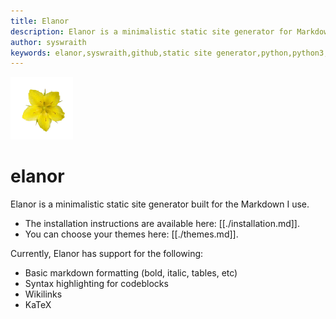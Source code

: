 ```yaml
---
title: Elanor
description: Elanor is a minimalistic static site generator for Markdown files. Written in Python.
author: syswraith
keywords: elanor,syswraith,github,static site generator,python,python3,classless,css,minimal
---
```


![Elanor icon](https://github.com/syswraith/elanor/blob/main/assets/icon.png?raw=true)

# elanor
Elanor is a minimalistic static site generator built for the Markdown I use.

- The installation instructions are available here: [[./installation.md]].
- You can choose your themes here: [[./themes.md]].

Currently, Elanor has support for the following:
- Basic markdown formatting (bold, italic, tables, etc)
- Syntax highlighting for codeblocks
- Wikilinks
- KaTeX

